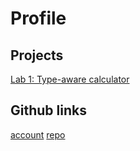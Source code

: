 ---
---

# Profile

## Projects

[Lab 1: Type-aware calculator](https://github.com/gandalf3/comp_sci_II/lab1)


## Github links
[account](https://github.com/gandalf3)
[repo](https://github.com/gandalf3/comp_sci_II)
